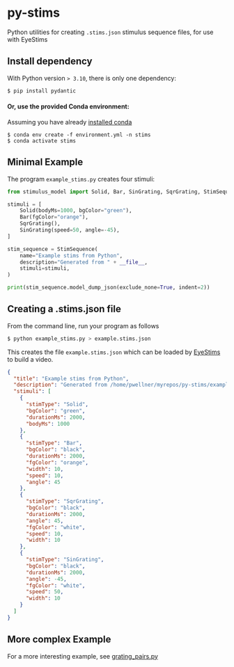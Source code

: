 # py-stims

Python utilities for creating `.stims.json` stimulus sequence files, for use with EyeStims

## Install dependency

With Python version `> 3.10`, there is only one dependency:

```Bash
$ pip install pydantic
```

#### Or, use the provided Conda environment:

Assuming you have already [installed conda](https://docs.conda.io/projects/conda/en/stable/user-guide/install/index.html)

```
$ conda env create -f environment.yml -n stims
$ conda activate stims
```

## Minimal Example

The program `example_stims.py` creates four stimuli:

```Python
from stimulus_model import Solid, Bar, SinGrating, SqrGrating, StimSequence

stimuli = [
    Solid(bodyMs=1000, bgColor="green"),
    Bar(fgColor="orange"),
    SqrGrating(),
    SinGrating(speed=50, angle=-45),
]

stim_sequence = StimSequence(
    name="Example stims from Python",
    description="Generated from " + __file__,
    stimuli=stimuli,
)

print(stim_sequence.model_dump_json(exclude_none=True, indent=2))
```

## Creating a .stims.json file

From the command line, run your program as follows

```Bash
$ python example_stims.py > example.stims.json
```

This creates the file `example.stims.json` which can be loaded by [EyeStims](https://github.com/upstate-babino-lab/eye-stims) to build a video.

```JSON
{
  "title": "Example stims from Python",
  "description": "Generated from /home/pwellner/myrepos/py-stims/example_stims.py",
  "stimuli": [
    {
      "stimType": "Solid",
      "bgColor": "green",
      "durationMs": 2000,
      "bodyMs": 1000
    },
    {
      "stimType": "Bar",
      "bgColor": "black",
      "durationMs": 2000,
      "fgColor": "orange",
      "width": 10,
      "speed": 10,
      "angle": 45
    },
    {
      "stimType": "SqrGrating",
      "bgColor": "black",
      "durationMs": 2000,
      "angle": 45,
      "fgColor": "white",
      "speed": 10,
      "width": 10
    },
    {
      "stimType": "SinGrating",
      "bgColor": "black",
      "durationMs": 2000,
      "angle": -45,
      "fgColor": "white",
      "speed": 50,
      "width": 10
    }
  ]
}
```

## More complex Example

For a more interesting example, see [grating_pairs.py](grating_pairs.py)
